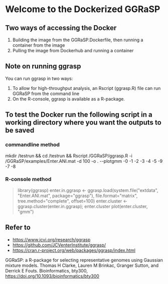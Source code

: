 # Welcome to the Dockerized GGRaSP

## Two ways of accessing the Docker

1. Building the image from the GGRaSP.Dockerfile, then running a container from the image 
2. Pulling the image from Dockerhub and running a container

## Note on running ggrasp

You can run ggrasp in two ways:
1. To allow for high-throughput analysis, an Rscript (ggrasp.R) file can run GGRaSP from the command line
2. On the R-console, ggrasp is available as a R-package.

## To test the Docker run the following script in a working directory where you want the outputs to be saved

### commandline method

mkdir /testrun && cd /testrun && Rscript /GGRaSP/ggrasp.R -i /GGRaSP/examples/Enter.ANI.mat -d 100 -o . --plotgmm -0 -1 -2 -3 -4 -5 -9 -7 -8

### R-console method

> library(ggrasp)
>enter.in.ggrasp <- ggrasp.load(system.file("extdata", "Enter.ANI.mat", package="ggrasp"), file.format="matrix", tree.method="complete", offset=100)
>enter.cluster <- ggrasp.cluster(enter.in.ggrasp);
>enter.cluster
>plot(enter.cluster, "gmm")

## Refer to

- https://www.jcvi.org/research/ggrasp
- https://github.com/JCVenterInstitute/ggrasp/
- https://cran.r-project.org/web/packages/ggrasp/index.html

GGRaSP: a R-package for selecting representative genomes using Gaussian mixture models. Thomas H Clarke, Lauren M Brinkac, Granger Sutton, and Derrick E Fouts. Bioinformatics, bty300, https://doi.org/10.1093/bioinformatics/bty300


